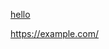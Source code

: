 <a href='[www.example.com](https://example.com/)' target='_blank'>[hello](https://example.com/)</a>

https://example.com/


